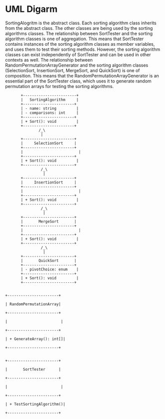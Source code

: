 # UML Digarm        

SortingAlogritm is the abstract class. Each sorting algorithm class inherits from the abstract class. 
The other classes are being used by the sorting algorithms classes. 
The relationship between SortTester and the sorting algorithm classes is one of aggregation. This means that SortTester contains instances of the sorting algorithm classes as member variables, and uses them to test their sorting methods. However, the sorting algorithm classes can exist independently of SortTester and can be used in other contexts as well.
The relationship between RandomPermutationArrayGenerator and the sorting algorithm classes (SelectionSort, InsertionSort, MergeSort, and QuickSort) is one of composition. This means that the RandomPermutationArrayGenerator is an essential part of the SortTester class, which uses it to generate random permutation arrays for testing the sorting algorithms.




           +------------------------+
           |   SortingAlgorithm     |
           +-----------------------+
           | - name: string         |
           | - comparisons: int     |
           +-----------------------+
           | + Sort(): void         |
           +-----------------------+
                   /_\
                    |
           +-----------------------+
           |     SelectionSort     |
           +-----------------------+
           |                         |
           +-----------------------+
           | + Sort(): void         |
           +-----------------------+
                    /_\
                     |
           +-----------------------+
           |     InsertionSort     |
           +-----------------------+
           |                         |
           +-----------------------+
           | + Sort(): void         |
           +-----------------------+
                    /_\
                     |
           +-----------------------+
           |       MergeSort       |
           +-----------------------+
           |                         |
           +-----------------------+
           | + Sort(): void         |
           +-----------------------+
                    /_\
                     |
           +-----------------------+
           |       QuickSort       |
           +-----------------------+
           | - pivotChoice: enum    |
           +-----------------------+
           | + Sort(): void         |
           +-----------------------+
                 
                                                                                                              +-----------------------+
                                                                                                              | RandomPermutationArray|
                                                                                                              +-----------------------+
                                                                                                              |                        |
                                                                                                              +-----------------------+
                                                                                                              | + GenerateArray(): int[]|
                                                                                                              +-----------------------+
                   
                                                                                                              +-----------------------+
                                                                                                              |       SortTester      |
                                                                                                              +-----------------------+
                                                                                                              |                        |
                                                                                                              +-----------------------+
                                                                                                              | + TestSortingAlgorithm()|
                                                                                                              +-----------------------+
